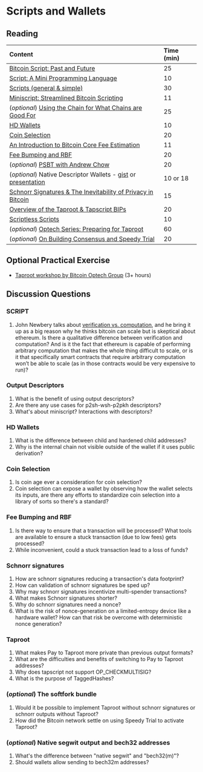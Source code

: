 # Scripts and Wallets

## Reading

| Content | Time \(min\) |
| :--- | :--- |
| [Bitcoin Script: Past and Future](https://btctranscripts.com/chaincode-labs/2020-04-08-john-newbery-contracts-in-bitcoin/) | 25 |
| [Script: A Mini Programming Language](https://learnmeabitcoin.com/technical/script) | 10 |
| [Scripts \(general & simple\)](https://btctranscripts.com/scalingbitcoin/tokyo-2018/edgedevplusplus/scripts-general-and-simple/) | 30 |
| [Miniscript: Streamlined Bitcoin Scripting](https://medium.com/blockstream/miniscript-bitcoin-scripting-3aeff3853620) | 11 |
| \(_optional_\) [Using the Chain for What Chains are Good For](https://btctranscripts.com/scalingbitcoin/stanford-2017/using-the-chain-for-what-chains-are-good-for/) | 25 |
| [HD Wallets](https://learnmeabitcoin.com/technical/hd-wallets) | 10 |
| [Coin Selection](https://btctranscripts.com/scalingbitcoin/tokyo-2018/edgedevplusplus/coin-selection/) | 20 |
| [An Introduction to Bitcoin Core Fee Estimation](https://bitcointechtalk.com/an-introduction-to-bitcoin-core-fee-estimation-27920880ad0) | 11 |
| [Fee Bumping and RBF](https://github.com/bitcoinops/scaling-book/blob/add_rbf/1.fee_bumping/fee_bumping.md) | 20 |
| \(_optional_\) [PSBT with Andrew Chow](https://btctranscripts.com/sf-bitcoin-meetup/2019-03-15-partially-signed-bitcoin-transactions) | 20 |
| \(_optional_\) Native Descriptor Wallets - [gist](https://gist.github.com/achow101/94d889715afd49181f8efdca1f9faa25) or [presentation](https://btctranscripts.com/advancing-bitcoin/2020/2020-02-06-andrew-chow-descriptor-wallets/) | 10 or 18 |
[Schnorr Signatures & The Inevitability of Privacy in Bitcoin](https://medium.com/digitalassetresearch/schnorr-signatures-the-inevitability-of-privacy-in-bitcoin-b2f45a1f7287) | 15 |
[Overview of the Taproot & Tapscript BIPs](https://bitcoinops.org/en/newsletters/2019/05/14/#overview-of-the-taproot--tapscript-proposed-bips) | 20 |
[Scriptless Scripts](https://bitcoinmagazine.com/articles/scriptless-scripts-how-bitcoin-can-support-smart-contracts-without-smart-contracts) | 10 |
| \(_optional_\) [Optech Series: Preparing for Taproot](https://bitcoinops.org/en/preparing-for-taproot/) | 60 |
| \(_optional_\) [On Building Consensus and Speedy Trial](http://r6.ca/blog/20210615T191422Z.html) | 20 |

## Optional Practical Exercise

- [Taproot workshop by Bitcoin Optech Group](https://bitcoinops.org/en/schorr-taproot-workshop/) (3+ hours)

## Discussion Questions

### SCRIPT

1. John Newbery talks about [verification vs. computation](https://youtu.be/np-SCwkqVy4?t=934), and he bring it up as a big reason why he thinks bitcoin can scale but is skeptical about ethereum. Is there a qualitative difference between verification and computation? And is it the fact that ethereum is capable of performing arbitrary computation that makes the whole thing difficult to scale, or is it that specifically smart contracts that require arbitrary computation won’t be able to scale \(as in those contracts would be very expensive to run\)?

### Output Descriptors

1. What is the benefit of using output descriptors?
2. Are there any use cases for p2sh-wsh-p2pkh descriptors?
3. What's about miniscript? Interactions with descriptors?

### HD Wallets

1. What is the difference between child and hardened child addresses?
2. Why is the internal chain not visible outside of the wallet if it uses public derivation?

### Coin Selection

1. Is coin age ever a consideration for coin selection?
2. Coin selection can expose a wallet by observing how the wallet selects its inputs, are there any efforts to standardize coin selection into a library of sorts so there's a standard?

### Fee Bumping and RBF

1. Is there way to ensure that a transaction will be processed? What tools are available to ensure a stuck transaction \(due to low fees\) gets processed?
2. While inconvenient, could a stuck transaction lead to a loss of funds?

### Schnorr signatures

1. How are schnorr signatures reducing a transaction's data footprint?
1. How can validation of schnorr signatures be sped up?
1. Why may schnorr signatures incentivize multi-spender transactions?
1. What makes Schnorr signatures shorter?
1. Why do schnorr signatures need a nonce?
1. What is the risk of nonce-generation on a limited-entropy device like a hardware wallet? How can that risk be overcome with deterministic nonce generation?

### Taproot

1. What makes Pay to Taproot more private than previous output formats?
1. What are the difficulties and benefits of switching to Pay to Taproot addresses?
1. Why does tapscript not support OP\_CHECKMULTISIG?
1. What is the purpose of TaggedHashes?

### \(_optional_\) The softfork bundle

1. Would it be possible to implement Taproot without schnorr signatures or schnorr outputs without Taproot?
1. How did the Bitcoin network settle on using Speedy Trial to activate Taproot?

### \(_optional_\) Native segwit output and bech32 addresses

1. What's the difference between "native segwit" and "bech32(m)"?
1. Should wallets allow sending to bech32m addresses?
